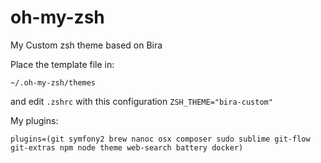 # oh-my-zsh
My Custom zsh theme based on Bira


Place the template file in:
```
~/.oh-my-zsh/themes
```
and edit `.zshrc` with this configuration `ZSH_THEME="bira-custom"`


My plugins:
```
plugins=(git symfony2 brew nanoc osx composer sudo sublime git-flow git-extras npm node theme web-search battery docker)
```
